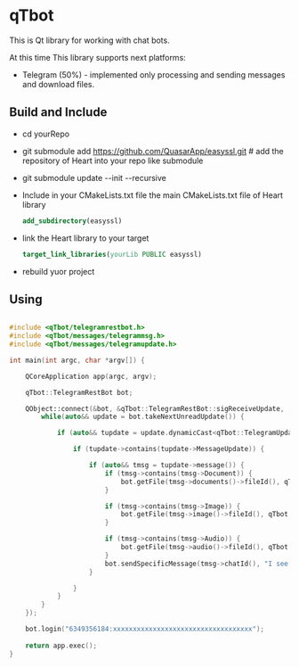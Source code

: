 # qTbot 
This is Qt library for working with chat bots. 

At this time This library supports next platforms:
* Telegram (50%) - implemented only processing and sending messages and download files.

## Build and Include
* cd yourRepo
* git submodule add https://github.com/QuasarApp/easyssl.git # add the repository of Heart into your repo like submodule
* git submodule update --init --recursive
* Include in your CMakeLists.txt file the main CMakeLists.txt file of Heart library

    ```cmake
    add_subdirectory(easyssl)
    ```
    
* link the Heart library to your target
    ```cmake
    target_link_libraries(yourLib PUBLIC easyssl)
    ```
* rebuild yuor project


## Using

``` cpp

#include <qTbot/telegramrestbot.h>
#include <qTbot/messages/telegrammsg.h>
#include <qTbot/messages/telegramupdate.h>

int main(int argc, char *argv[]) {

    QCoreApplication app(argc, argv);

    qTbot::TelegramRestBot bot;

    QObject::connect(&bot, &qTbot::TelegramRestBot::sigReceiveUpdate, [&bot, &filesStack](auto){
        while(auto&& update = bot.takeNextUnreadUpdate()) {

            if (auto&& tupdate = update.dynamicCast<qTbot::TelegramUpdate>()) {

                if (tupdate->contains(tupdate->MessageUpdate)) {

                    if (auto&& tmsg = tupdate->message()) {
                        if (tmsg->contains(tmsg->Document)) {
                            bot.getFile(tmsg->documents()->fileId(), qTbot::iFile::Local);
                        }

                        if (tmsg->contains(tmsg->Image)) {
                            bot.getFile(tmsg->image()->fileId(), qTbot::iFile::Local);
                        }

                        if (tmsg->contains(tmsg->Audio)) {
                            bot.getFile(tmsg->audio()->fileId(), qTbot::iFile::Local);
                        }
                        bot.sendSpecificMessage(tmsg->chatId(), "I see it - я вижу это", tmsg->messageId());
                    }

                }
            }
        }
    });

    bot.login("6349356184:xxxxxxxxxxxxxxxxxxxxxxxxxxxxxxxxxxx");
    
    return app.exec();
}

```
